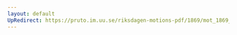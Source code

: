 ```yaml
---
layout: default
UpRedirect: https://pruto.im.uu.se/riksdagen-motions-pdf/1869/mot_1869__ak__187/mot_1869__ak__187-002.pdf
---
```

